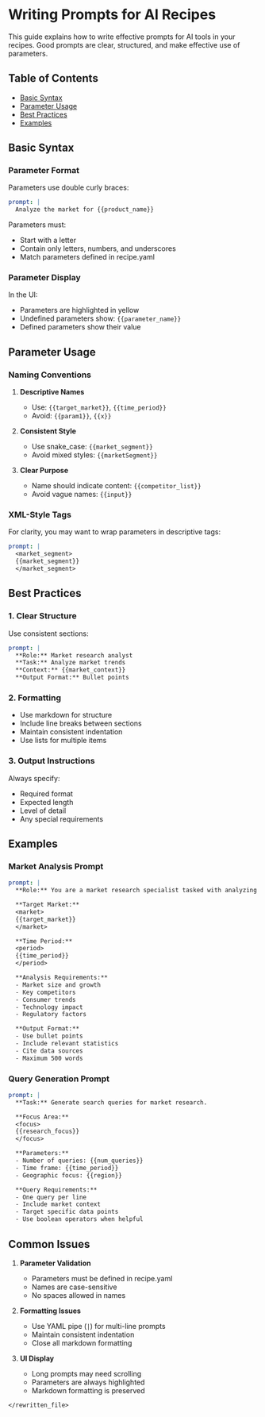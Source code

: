 # Writing Prompts for AI Recipes

This guide explains how to write effective prompts for AI tools in your recipes. Good prompts are clear, structured, and make effective use of parameters.

## Table of Contents

- [Basic Syntax](#basic-syntax)
- [Parameter Usage](#parameter-usage)
- [Best Practices](#best-practices)
- [Examples](#examples)

## Basic Syntax

### Parameter Format

Parameters use double curly braces:

```yaml
prompt: |
  Analyze the market for {{product_name}}
```

Parameters must:

- Start with a letter
- Contain only letters, numbers, and underscores
- Match parameters defined in recipe.yaml

### Parameter Display

In the UI:

- Parameters are highlighted in yellow
- Undefined parameters show: `{{parameter_name}}`
- Defined parameters show their value

## Parameter Usage

### Naming Conventions

1. **Descriptive Names**
   - Use: `{{target_market}}`, `{{time_period}}`
   - Avoid: `{{param1}}`, `{{x}}`

2. **Consistent Style**
   - Use snake_case: `{{market_segment}}`
   - Avoid mixed styles: `{{marketSegment}}`

3. **Clear Purpose**
   - Name should indicate content: `{{competitor_list}}`
   - Avoid vague names: `{{input}}`

### XML-Style Tags

For clarity, you may want to wrap parameters in descriptive tags:

```yaml
prompt: |
  <market_segment>
  {{market_segment}}
  </market_segment>
```

## Best Practices

### 1. Clear Structure

Use consistent sections:

```yaml
prompt: |
  **Role:** Market research analyst
  **Task:** Analyze market trends
  **Context:** {{market_context}}
  **Output Format:** Bullet points
```

### 2. Formatting

- Use markdown for structure
- Include line breaks between sections
- Maintain consistent indentation
- Use lists for multiple items

### 3. Output Instructions

Always specify:

- Required format
- Expected length
- Level of detail
- Any special requirements

## Examples

### Market Analysis Prompt

```yaml
prompt: |
  **Role:** You are a market research specialist tasked with analyzing market trends.

  **Target Market:**
  <market>
  {{target_market}}
  </market>

  **Time Period:**
  <period>
  {{time_period}}
  </period>

  **Analysis Requirements:**
  - Market size and growth
  - Key competitors
  - Consumer trends
  - Technology impact
  - Regulatory factors

  **Output Format:**
  - Use bullet points
  - Include relevant statistics
  - Cite data sources
  - Maximum 500 words
```

### Query Generation Prompt

```yaml
prompt: |
  **Task:** Generate search queries for market research.

  **Focus Area:**
  <focus>
  {{research_focus}}
  </focus>

  **Parameters:**
  - Number of queries: {{num_queries}}
  - Time frame: {{time_period}}
  - Geographic focus: {{region}}

  **Query Requirements:**
  - One query per line
  - Include market context
  - Target specific data points
  - Use boolean operators when helpful
```

## Common Issues

1. **Parameter Validation**
   - Parameters must be defined in recipe.yaml
   - Names are case-sensitive
   - No spaces allowed in names

2. **Formatting Issues**
   - Use YAML pipe (`|`) for multi-line prompts
   - Maintain consistent indentation
   - Close all markdown formatting

3. **UI Display**
   - Long prompts may need scrolling
   - Parameters are always highlighted
   - Markdown formatting is preserved

```
</rewritten_file>
